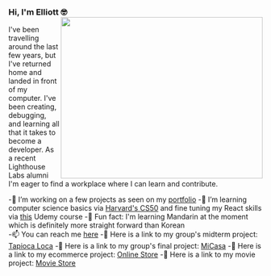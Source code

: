 ### Hi, I'm Elliott 🤓 <img align="right" src="https://media1.giphy.com/media/IpeYSEZshTefe/giphy.gif" width=400px height=320px/>

I've been travelling around the last few years, but I've returned home and landed in front of my computer. I've been creating, debugging, and learning all that it takes to become a developer. As a recent Lighthouse Labs alumni I'm eager to find a workplace where I can learn and contribute. 

-🔭 I’m working on a few projects as seen on my <a href="elliott2.netlify.app">portfolio</a> 
-🌱 I’m learning computer science basics via <a href="https://cs50.harvard.edu/x/2021/">Harvard's CS50</a> and fine tuning my React skills via <a href="https://www.udemy.com/course/react-the-complete-guide-incl-redux">this</a> Udemy course
-🙏 Fun fact: I'm learning Mandarin at the moment which is definitely more straight forward than Korean  
-📫 You can reach me <a href="mailto: elliott.thomlison@gmail.com">here</a>
-🍟 Here is a link to my group's midterm project: <a href="https://github.com/elliottthomlison/Tapioca-Loca">Tapioca Loca</a>
-🤳 Here is a link to my group's final project: <a href="https://github.com/elliottthomlison/MiCasa">MiCasa</a>
-💸 Here is a link to my ecommerce project: <a href="https://github.com/elliottthomlison/Online-Store">Online Store</a>
-🎥 Here is a link to my movie project: <a href="https://github.com/elliottthomlison/Movie-Store">Movie Store</a> 
